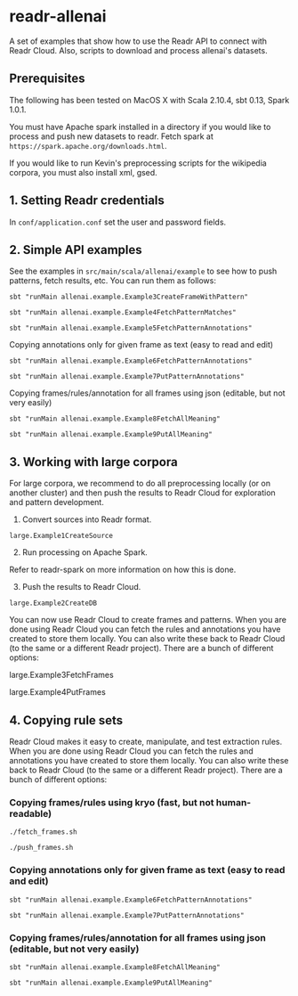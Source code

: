 # readr-allenai

A set of examples that show how to use the Readr API to connect with Readr Cloud.
Also, scripts to download and process allenai's datasets.

## Prerequisites

The following has been tested on MacOS X with Scala 2.10.4, sbt 0.13, Spark 1.0.1.

You must have Apache spark installed in a directory if you would like to process and push new datasets to readr. Fetch spark at `https://spark.apache.org/downloads.html`.

If you would like to run Kevin's preprocessing scripts for the wikipedia corpora, you must also install xml, gsed. 

## 1. Setting Readr credentials

In `conf/application.conf` set the user and password fields.

## 2. Simple API examples

See the examples in `src/main/scala/allenai/example` to see how to push patterns, fetch results, etc. You can run them as follows:

`sbt "runMain allenai.example.Example3CreateFrameWithPattern"`

`sbt "runMain allenai.example.Example4FetchPatternMatches"`

`sbt "runMain allenai.example.Example5FetchPatternAnnotations"`

Copying annotations only for given frame as text (easy to read and edit)

`sbt "runMain allenai.example.Example6FetchPatternAnnotations"`

`sbt "runMain allenai.example.Example7PutPatternAnnotations"`

Copying frames/rules/annotation for all frames using json (editable, but not very easily)

`sbt "runMain allenai.example.Example8FetchAllMeaning"`

`sbt "runMain allenai.example.Example9PutAllMeaning"`


## 3. Working with large corpora

For large corpora, we recommend to do all preprocessing locally (or on another cluster) and then push the results to Readr Cloud for exploration and pattern development.

1. Convert sources into Readr format. 

`large.Example1CreateSource`

2. Run processing on Apache Spark.

Refer to readr-spark on more information on how this is done.

3. Push the results to Readr Cloud.

`large.Example2CreateDB`

You can now use Readr Cloud to create frames and patterns. When you are done using Readr Cloud you can fetch the rules and annotations you have created to store them locally. You can also write these back to Readr Cloud (to the same or a different Readr project). There are a bunch of different options:

large.Example3FetchFrames

large.Example4PutFrames

## 4. Copying rule sets

Readr Cloud makes it easy to create, manipulate, and test extraction rules. When you are done using Readr Cloud you can fetch the rules and annotations you have created to store them locally. You can also write these back to Readr Cloud (to the same or a different Readr project). There are a bunch of different options:

### Copying frames/rules using kryo (fast, but not human-readable)

`./fetch_frames.sh`

`./push_frames.sh`
 
### Copying annotations only for given frame as text (easy to read and edit)
    
`sbt "runMain allenai.example.Example6FetchPatternAnnotations"`

`sbt "runMain allenai.example.Example7PutPatternAnnotations"`
    
### Copying frames/rules/annotation for all frames using json (editable, but not very easily)

`sbt "runMain allenai.example.Example8FetchAllMeaning"`

`sbt "runMain allenai.example.Example9PutAllMeaning"`


